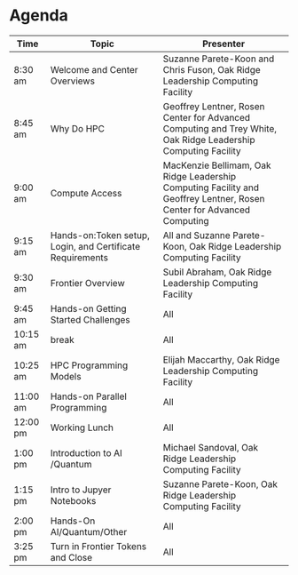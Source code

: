 # Agenda

| Time     | Topic                                    | Presenter                                                                 |
|----------|------------------------------------------|---------------------------------------------------------------------------|
| 8:30 am  | Welcome  and Center Overviews            | Suzanne Parete-Koon and Chris Fuson, Oak Ridge Leadership Computing Facility  |
| 8:45 am | Why Do HPC                                | Geoffrey Lentner, Rosen Center for Advanced Computing and Trey White, Oak Ridge Leadership Computing Facility  |
| 9:00 am | Compute Access                           |    MacKenzie Bellimam, Oak Ridge Leadership Computing Facility and Geoffrey Lentner, Rosen Center for Advanced Computing    |
| 9:15 am | Hands-on:Token setup, Login, and Certificate Requirements  | All and Suzanne Parete-Koon, Oak Ridge Leadership Computing Facility  |
| 9:30 am  | Frontier Overview                        | Subil Abraham, Oak Ridge Leadership Computing Facility  |
| 9:45 am  | Hands-on Getting Started Challenges      | All                                                           |
| 10:15 am | break                                    | All  |                                                              
| 10:25 am | HPC Programming Models                   | Elijah Maccarthy, Oak Ridge Leadership Computing Facility      |
| 11:00 am  | Hands-on Parallel Programming            | All                                                      |
| 12:00 pm  | Working Lunch                            | All                                                           |
| 1:00 pm  | Introduction to AI /Quantum               | Michael Sandoval, Oak Ridge Leadership Computing Facility       |
| 1:15 pm  | Intro to Jupyer Notebooks                 | Suzanne Parete-Koon, Oak Ridge Leadership Computing Facility  | 
|2:00 pm   | Hands-On AI/Quantum/Other                 | All                                                           | 
|3:25 pm   | Turn in Frontier Tokens and Close          | All                                                           |
